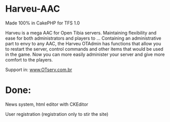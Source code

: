 Harveu-AAC
==========

Made 100% in CakePHP for TFS 1.0

Harveu is a mega AAC for Open Tibia servers. Maintaining flexibility and ease for both administrators and players to ... Containing an administrative part to envy to any AAC, the Harveu OTAdmin has functions that allow you to restart the server, control commands and other items that would be used in the game. 
Now you can more easily administer your server and give more comfort to the players.

Support in: www.OTserv.com.br

Done:
=====
News system, html editor with CKEditor

User registration (registration only to stir the site)
